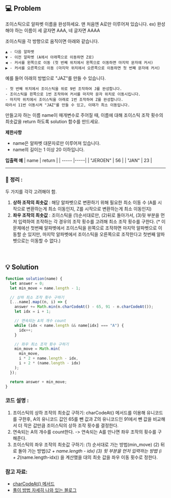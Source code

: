 ## 💻 Problem

조이스틱으로 알파벳 이름을 완성하세요. 맨 처음엔 A로만 이루어져 있습니다.
ex) 완성해야 하는 이름이 세 글자면 AAA, 네 글자면 AAAA

조이스틱을 각 방향으로 움직이면 아래와 같습니다.

```
▲ - 다음 알파벳
▼ - 이전 알파벳 (A에서 아래쪽으로 이동하면 Z로)
◀ - 커서를 왼쪽으로 이동 (첫 번째 위치에서 왼쪽으로 이동하면 마지막 문자에 커서)
▶ - 커서를 오른쪽으로 이동 (마지막 위치에서 오른쪽으로 이동하면 첫 번째 문자에 커서)
```

예를 들어 아래의 방법으로 "JAZ"를 만들 수 있습니다.

```
- 첫 번째 위치에서 조이스틱을 위로 9번 조작하여 J를 완성합니다.
- 조이스틱을 왼쪽으로 1번 조작하여 커서를 마지막 문자 위치로 이동시킵니다.
- 마지막 위치에서 조이스틱을 아래로 1번 조작하여 Z를 완성합니다.
따라서 11번 이동시켜 "JAZ"를 만들 수 있고, 이때가 최소 이동입니다.
```

만들고자 하는 이름 name이 매개변수로 주어질 때, 이름에 대해 조이스틱 조작 횟수의 최솟값을 return 하도록 solution 함수를 만드세요.

**제한사항**

- name은 알파벳 대문자로만 이루어져 있습니다.
- name의 길이는 1 이상 20 이하입니다.

**입출력 예**
| name | return |
| ----- |-----|
| "JEROEN" | 56 |
| "JAN" | 23 |

<hr>

### 📍 **정리** :

두 가지를 각각 고려해야 함.

1. **상하 조작의 최솟값** : 해당 알파벳으로 변환하기 위해 필요한 최소 이동 수 (A를 시작으로 변환하는게 최소 이동인지, Z를 시작으로 변환하는게 최소 이동인지)
2. **좌우 조작의 최솟값** : 조이스틱을 (1)순서대로만, (2)뒤로 돌아가서, (3)뒷 부분을 먼저 입력하여 조작하는 각 경우의 조작 횟수를 고려해 최소 조작 횟수를 구한다.
   (\* 이 문제에선 첫번째 알파벳에서 조이스틱을 왼쪽으로 조작하면 마지막 알파벳으로 이동할 순 있지만, 마지막 알파벳에서 조이스틱을 오른쪽으로 조작한다고 첫번째 알파벳으로는 이동할 수 없다.)

<br/>

## 💡 Solution

```js
function solution(name) {
  let answer = 0;
  let min_move = name.length - 1;

  // 상하 최소 조작 횟수 구하기
  [...name].map((n, i) => {
    answer += Math.min(n.charCodeAt() - 65, 91 - n.charCodeAt());
    let idx = i + 1;

    // 연속되는 A의 개수 count
    while (idx < name.length && name[idx] === "A") {
      idx++;
    }

    // 좌우 최소 조작 횟수 구하기
    min_move = Math.min(
      min_move,
      i * 2 + name.length - idx,
      i + 2 * (name.length - idx)
    );
  });

  return answer + min_move;
}
```

### 코드 설명 :

1. 조이스틱의 상하 조작의 최솟값 구하기: charCodeAt() 메서드를 이용해 유니코드를 구한후, A의 유니코드 값인 65를 뺀 값과 Z의 유니코드인 91에서 뺀 값을 비교해서 더 작은 값만큼 조이스틱의 상하 조작 횟수를 결정한다.
2. 연속되는 A의 개수를 count한다. -> 연속되는 A를 만나면 좌우 조작의 횟수를 구해준다.
3. 조이스틱의 좌우 조작의 최솟값 구하기:
   (1) 순서대로 가는 방법(min_move)
   (2) 뒤로 돌아 가는 방법(i*2 + name.length - idx)
   (3) 뒷 부분을 먼저 입력하는 방법 (i + 2*(name.length-idx))
   을 계산했을 대의 최솟 값을 좌우 이동 횟수로 정한다.

### 참고 자료:

- [charCodeAt() 메서드](https://developer.mozilla.org/ko/docs/Web/JavaScript/Reference/Global_Objects/String/charCodeAt)
- [풀이 방법 자세히 나와 있는 블로그](https://raejoonee.tistory.com/18)
